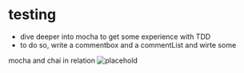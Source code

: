 
# testing
- dive deeper into mocha to get some experience with TDD
- to do so, write a commentbox and a commentList and wirte some

mocha and chai in relation
![placehold](http://i.imgur.com/1MimNoF.png)
